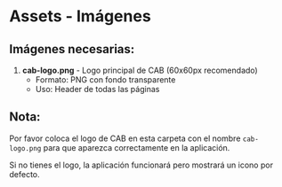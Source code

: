 # Assets - Imágenes

## Imágenes necesarias:

1. **cab-logo.png** - Logo principal de CAB (60x60px recomendado)
   - Formato: PNG con fondo transparente
   - Uso: Header de todas las páginas

## Nota:
Por favor coloca el logo de CAB en esta carpeta con el nombre `cab-logo.png` para que aparezca correctamente en la aplicación.

Si no tienes el logo, la aplicación funcionará pero mostrará un icono por defecto.
